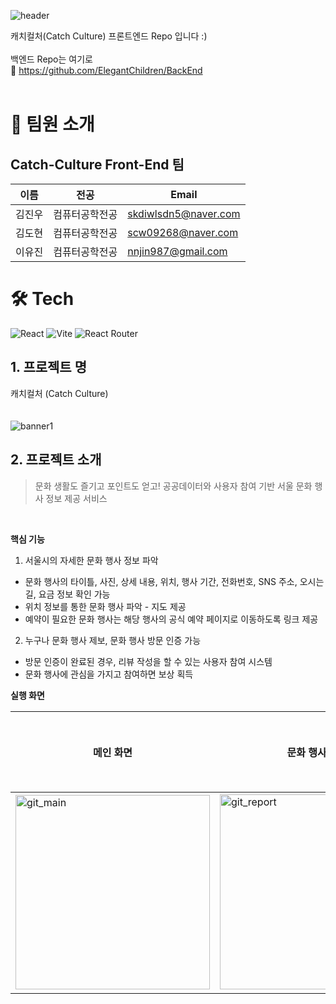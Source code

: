 ![header](https://capsule-render.vercel.app/api?type=venom&color=DFF2E1&height=300&section=header&text=Catch%20Culture&fontSize=90&fontColor=018C0D)

캐치컬처(Catch Culture) 
프론트엔드 Repo 입니다 :)
<br/> <br/>
백엔드 Repo는 여기로 <br/>
📌 https://github.com/ElegantChildren/BackEnd
<br/><br/>
# 👋 팀원 소개

## Catch-Culture Front-End 팀

| 이름                                         | 전공           | Email                |
| -------------------------------------------- | --------------  | -------------------- |
| 김진우 | 컴퓨터공학전공      | skdiwlsdn5@naver.com |
| 김도현 | 컴퓨터공학전공      | scw09268@naver.com |
| 이유진 | 컴퓨터공학전공      | nnjin987@gmail.com |


# 🛠️ Tech
![React](https://img.shields.io/badge/react-%2320232a.svg?style=for-the-badge&logo=react&logoColor=%2361DAFB)
![Vite](https://img.shields.io/badge/vite-%23646CFF.svg?style=for-the-badge&logo=vite&logoColor=white)
![React Router](https://img.shields.io/badge/React_Router-CA4245?style=for-the-badge&logo=react-router&logoColor=white)

## 1. 프로젝트 명

캐치컬처 (Catch Culture)
<br/><br/><br/>
![banner1](https://github.com/ElegantChildren/FrontEnd/assets/98758209/24ae0424-fcfc-4daa-8522-49ef52896736)


## 2. 프로젝트 소개
> 문화 생활도 즐기고 포인트도 얻고!
공공데이터와 사용자 참여 기반 서울 문화 행사 정보 제공 서비스

<br/>

**핵심 기능**
1. 서울시의 자세한 문화 행사 정보 파악
* 문화 행사의 타이틀, 사진, 상세 내용, 위치, 행사 기간, 전화번호, SNS 주소, 오시는 길, 요금 정보 확인 가능 
* 위치 정보를 통한 문화 행사 파악 - 지도 제공
* 예약이 필요한 문화 행사는 해당 행사의 공식 예약 페이지로 이동하도록 링크 제공

2.  누구나 문화 행사 제보, 문화 행사 방문 인증 가능
* 방문 인증이 완료된 경우, 리뷰 작성을 할 수 있는 사용자 참여 시스템
* 문화 행사에 관심을 가지고 참여하면 보상 획득


**실행 화면** <br/>

|메인 화면|문화 행사 제보|문화 행사 검색|문화 행사 상세 정보|문화 행사 리뷰|지 도|마이 페이지|
|---|---|---|---|---|---|---|
|<img width="311" alt="git_main" src="https://github.com/ElegantChildren/FrontEnd/assets/24996261/6cac2560-e0f7-4a34-b3fb-4da7612041fe">|<img width="312" alt="git_report" src="https://github.com/ElegantChildren/FrontEnd/assets/24996261/d13fba26-7f39-424d-acd6-b4fb0382e4cb">|<img width="312" alt="git_search" src="https://github.com/ElegantChildren/FrontEnd/assets/24996261/57c5c71b-5043-4c97-ac6a-277ca578211c">|<img width="315" alt="git_det" src="https://github.com/ElegantChildren/FrontEnd/assets/24996261/176ab80e-23d7-443a-bfa3-2d3b6fb4ad48">|<img width="308" alt="git_review" src="https://github.com/ElegantChildren/FrontEnd/assets/24996261/be1e00c5-c1c4-4587-bc3e-d2b4bb316237">|<img width="315" alt="git_map" src="https://github.com/ElegantChildren/FrontEnd/assets/24996261/2812b278-b77b-4bdb-984a-5915fee3a0bc">|마이페이지 이미지|
   
